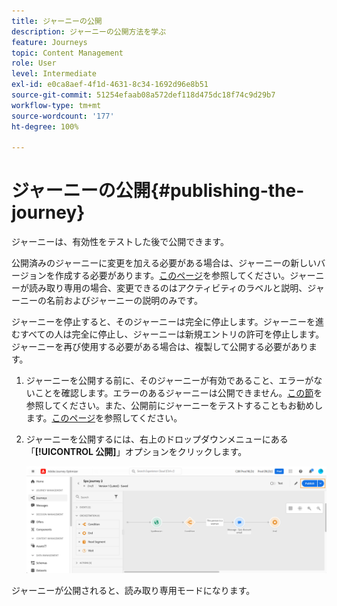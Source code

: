 ```yaml
---
title: ジャーニーの公開
description: ジャーニーの公開方法を学ぶ
feature: Journeys
topic: Content Management
role: User
level: Intermediate
exl-id: e0ca8aef-4f1d-4631-8c34-1692d96e8b51
source-git-commit: 51254efaab08a572def118d475dc18f74c9d29b7
workflow-type: tm+mt
source-wordcount: '177'
ht-degree: 100%

---
```


# ジャーニーの公開{#publishing-the-journey}

ジャーニーは、有効性をテストした後で公開できます。

公開済みのジャーニーに変更を加える必要がある場合は、ジャーニーの新しいバージョンを作成する必要があります。[このページ](../building-journeys/journey-versions.md)を参照してください。ジャーニーが読み取り専用の場合、変更できるのはアクティビティのラベルと説明、ジャーニーの名前およびジャーニーの説明のみです。

ジャーニーを停止すると、そのジャーニーは完全に停止します。ジャーニーを進むすべての人は完全に停止し、ジャーニーは新規エントリの許可を停止します。ジャーニーを再び使用する必要がある場合は、複製して公開する必要があります。

1. ジャーニーを公開する前に、そのジャーニーが有効であること、エラーがないことを確認します。エラーのあるジャーニーは公開できません。[この節](../building-journeys/troubleshooting.md#checking-for-errors-before-testing)を参照してください。また、公開前にジャーニーをテストすることもお勧めします。[このページ](../building-journeys/testing-the-journey.md)を参照してください。
1. ジャーニーを公開するには、右上のドロップダウンメニューにある「**[!UICONTROL 公開]**」オプションをクリックします。

   ![](../assets/journeyuc1_18.png)

ジャーニーが公開されると、読み取り専用モードになります。
